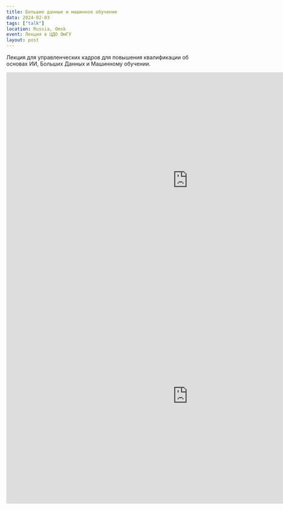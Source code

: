 ```yaml
---
title: Большие данные и машинное обучение
data: 2024-02-03
tags: ["talk"]
location: Russia, Omsk
event: Лекция в ЦДО ОмГУ
layout: post
---
```


Лекция для управленческих кадров для повышения квалификации об основах ИИ, Больших Данных и Машинному обучении.

<iframe src="https://docs.google.com/presentation/d/e/2PACX-1vS4IaJOy-BeR9aHyORkb0x2MC56vfMAaTDFWs_M93AdL_ZghIiMPiw-wNIr0MpEJzhw8OImGh6flesf/embed?start=false&loop=false&delayms=3000" frameborder="0" width="960" height="569" allowfullscreen="true" mozallowfullscreen="true" webkitallowfullscreen="true"></iframe>

<iframe src="https://docs.google.com/presentation/d/e/2PACX-1vRcEocDCj8fwlX3_P4yxsFiuRZFquT27FSkX3TYpsV9l0up7giORVdX6h1-u6J1o7n3JQotwyqclbo_/embed?start=false&loop=false&delayms=3000" frameborder="0" width="960" height="569" allowfullscreen="true" mozallowfullscreen="true" webkitallowfullscreen="true"></iframe>